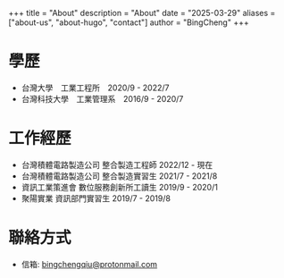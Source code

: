 +++
title = "About"
description = "About"
date = "2025-03-29"
aliases = ["about-us", "about-hugo", "contact"]
author = "BingCheng"
+++

# 學歷

* 台灣大學　工業工程所　2020/9 - 2022/7
* 台灣科技大學　工業管理系　2016/9 - 2020/7

# 工作經歷

* 台灣積體電路製造公司 整合製造工程師 2022/12 - 現在
* 台灣積體電路製造公司 整合製造實習生 2021/7 - 2021/8
* 資訊工業策進會 數位服務創新所工讀生 2019/9 - 2020/1
* 聚陽實業 資訊部門實習生 2019/7 - 2019/8

# 聯絡方式

* 信箱: bingchengqiu@protonmail.com


